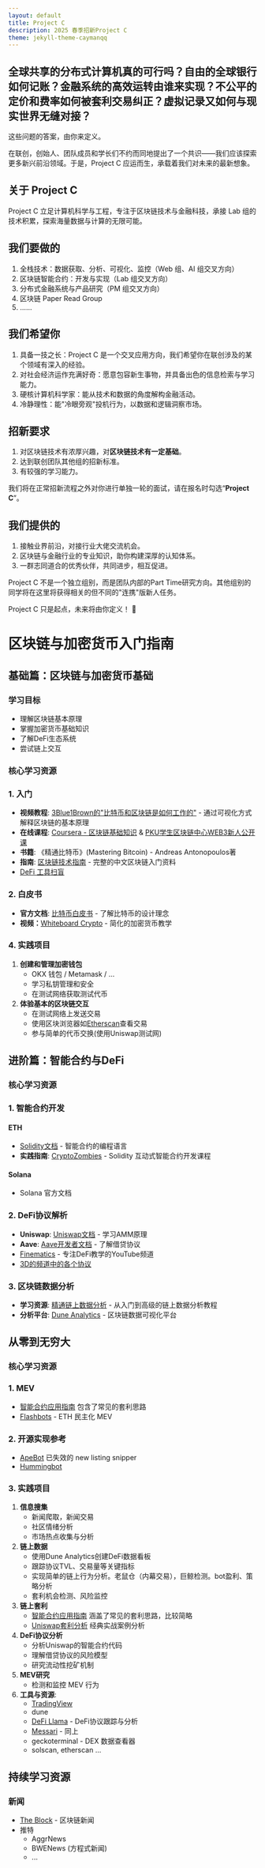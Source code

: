 ```yaml
---
layout: default
title: Project C
description: 2025 春季招新Project C
theme: jekyll-theme-caymanqq
---
```


## 全球共享的分布式计算机真的可行吗？自由的全球银行如何记账？金融系统的高效运转由谁来实现？不公平的定价和费率如何被套利交易纠正？虚拟记录又如何与现实世界无缝对接？

这些问题的答案，由你来定义。

在联创，创始人、团队成员和学长们不约而同地提出了一个共识——我们应该探索更多新兴前沿领域。于是，Project C 应运而生，承载着我们对未来的最新想象。

## 关于 Project C

Project C 立足计算机科学与工程，专注于区块链技术与金融科技，承接 Lab 组的技术积累，探索海量数据与计算的无限可能。

## 我们要做的

1. 全栈技术：数据获取、分析、可视化、监控（Web 组、AI 组交叉方向）
2. 区块链智能合约：开发与实现（Lab 组交叉方向）
3. 分布式金融系统与产品研究（PM 组交叉方向）
4. 区块链 Paper Read Group
5. ……

## 我们希望你

1. 具备一技之长：Project C 是一个交叉应用方向，我们希望你在联创涉及的某个领域有深入的经验。
2. 对社会经济运作充满好奇：愿意包容新生事物，并具备出色的信息检索与学习能力。
3. 硬核计算机科学家：能从技术和数据的角度解构金融活动。
4. 冷静理性：能"冷眼旁观"投机行为，以数据和逻辑洞察市场。

## 招新要求

1. 对区块链技术有浓厚兴趣，对**区块链技术有一定基础**。
2. 达到联创团队其他组的招新标准。
3. 有较强的学习能力。

我们将在正常招新流程之外对你进行单独一轮的面试，请在报名时勾选“**Project C**”。

## 我们提供的

1. 接触业界前沿，对接行业大佬交流机会。
2. 区块链与金融行业的专业知识，助你构建深厚的认知体系。
3. 一群志同道合的优秀伙伴，共同进步，相互促进。

Project C 不是一个独立组别，而是团队内部的Part Time研究方向。其他组别的同学将在这里将获得相关的但不同的"连携"版新人任务。

Project C 只是起点，未来将由你定义！ 🚀

# 区块链与加密货币入门指南

## 基础篇：区块链与加密货币基础

### 学习目标

- 理解区块链基本原理
- 掌握加密货币基础知识
- 了解DeFi生态系统
- 尝试链上交互

### 核心学习资源

### 1. 入门

- **视频教程**: [3Blue1Brown的"比特币和区块链是如何工作的"](https://www.youtube.com/watch?v=bBC-nXj3Ng4) - 通过可视化方式解释区块链的基本原理
- **在线课程**: [Coursera - 区块链基础知识](https://www.coursera.org/learn/blockchain-basics) & [PKU学生区块链中心WEB3新人公开课](https://space.bilibili.com/586660955/lists/894352)
- **书籍**: 《精通比特币》(Mastering Bitcoin) - Andreas Antonopoulos著
- **指南**: [区块链技术指南](https://yeasy.gitbook.io/blockchain_guide/) - 完整的中文区块链入门资料
- [DeFi 工具扫盲](https://www.youtube.com/watch?v=HNDkNXD0m20) 

### 2. 白皮书

- **官方文档**: [比特币白皮书](https://bitcoin.org/bitcoin.pdf) - 了解比特币的设计理念
- **视频：**[Whiteboard Crypto](https://www.youtube.com/c/WhiteboardCrypto) - 简化的加密货币教学

### 4. 实践项目

1. **创建和管理加密钱包**
    - OKX 钱包  / Metamask / ...
    - 学习私钥管理和安全
    - 在测试网络获取测试代币
2. **体验基本的区块链交互**
    - 在测试网络上发送交易
    - 使用区块浏览器如[Etherscan](https://etherscan.io/)查看交易
    - 参与简单的代币交换(使用Uniswap测试网)

## 进阶篇：智能合约与DeFi

### 核心学习资源

### 1. 智能合约开发

#### ETH

- [Solidity文档](https://docs.soliditylang.org/) - 智能合约的编程语言
- **实践指南**: [CryptoZombies](https://cryptozombies.io/) - Solidity 互动式智能合约开发课程

#### Solana

- Solana 官方文档

### 2. DeFi协议解析

- **Uniswap**: [Uniswap文档](https://docs.uniswap.org/) - 学习AMM原理
- **Aave**: [Aave开发者文档](https://docs.aave.com/developers/) - 了解借贷协议
- [Finematics](https://www.youtube.com/c/Finematics) - 专注DeFi教学的YouTube频道
- [3D的频道中的各个协议](https://www.youtube.com/watch?v=HNDkNXD0m20)

### 3. 区块链数据分析

- **学习资源**: [精通链上数据分析](https://github.com/SixdegreeLab/MasteringChainAnalytics) - 从入门到高级的链上数据分析教程
- **分析平台**: [Dune Analytics](https://dune.com/) - 区块链数据可视化平台

## 从零到无穷大

### 核心学习资源

### 1. MEV

- [智能合约应用指南](https://github.com/33357/smartcontract-apps) 包含了常见的套利思路
- [Flashbots](https://docs.flashbots.net/) - ETH 民主化 MEV

### 2. 开源实现参考

- [ApeBot](https://github.com/duckdegen/apebot) 已失效的 new listing snipper
- [Hummingbot](https://hummingbot.io/)


### 3. 实践项目

1. **信息搜集**
    - 新闻爬取，新闻交易
    - 社区情绪分析
    - 市场热点收集与分析
2. **链上数据**
    - 使用Dune Analytics创建DeFi数据看板
    - 跟踪协议TVL、交易量等关键指标
    - 实现简单的链上行为分析。老鼠仓（内幕交易），巨鲸检测。bot盈利、策略分析
    - 套利机会检测、风险监控
3. **链上套利**
    - [智能合约应用指南](https://github.com/33357/smartcontract-apps) 涵盖了常见的套利思路，比较简略
    - [Uniswap套利分析](https://github.com/antaintan/uniswap-arbitrage-analysis) 经典实战案例分析
4. **DeFi协议分析**
    - 分析Uniswap的智能合约代码
    - 理解借贷协议的风险模型
    - 研究流动性挖矿机制
5. **MEV研究**
    - 检测和监控 MEV 行为
6. **工具与资源**:
    - [TradingView](https://www.tradingview.com/)
    - dune
    - [DeFi Llama](https://defillama.com/) - DeFi协议跟踪与分析
    - [Messari](https://messari.io/) - 同上
    - geckoterminal - DEX 数据查看器
    - solscan, etherscan ...

## 持续学习资源

### 新闻

- [The Block](https://www.theblock.co/) - 区块链新闻
- 推特
  - AggrNews
  - BWENews (方程式新闻)
  - ...
